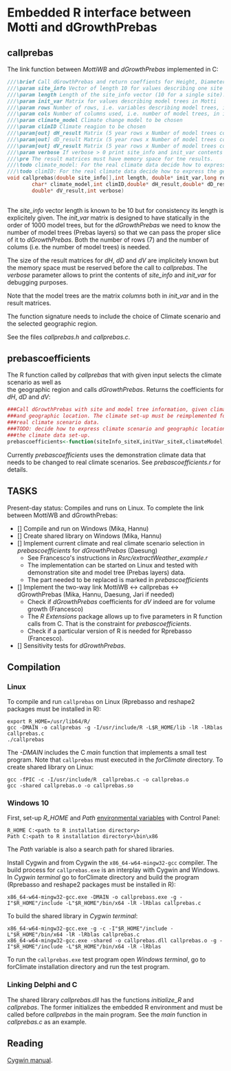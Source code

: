 # Embedded R interface between Motti and dGrowthPrebas

## callprebas
The link function between *MottiWB* and *dGrowthPrebas* implemented in C:

```C
///\brief Call dGrowthPrebas and return coeffients for Height, Diameter and Volume growths
///\param site_info Vector of length 10 for values describing one site
///\param length Length of the site_info vector (10 for a single site).
///\param init_var Matrix for values describing model trees in Motti
///\param rows Number of rows, i.e. variables describing model trees, in init_var (should be 7)
///\param cols Number of columns used, i.e. number of model trees, in init_var
///\param climate_model Climate change model to be chosen
///\param climID Climate reagion to be chosen
///\param[out] dH_result Matrix (5 year rows x Number of model trees columns) containing coefficients for Height growth
///\param|out] dD_result Matrix (5 year rows x Number of model trees columns) containing coefficients for Diameter growth
///\param[out] dV_result Matrix (5 year rows x Number of model trees columns) containg coefficients for Volume growth
///\param verbose If verbose > 0 print site_info and init_var contents 
///\pre The result matrices must have memory space for tne results. 
///\todo climate_model: For the real climate data decide how to express Climate scenario wanted
///\todo climID: For the real climate data decide how to express the geographic location wanted 
void callprebas(double site_info[],int length, double* init_var,long rows,long cols,
		char* climate_model,int climID,double* dH_result,double* dD_result,
		double* dV_result,int verbose)
		
```
The *site_info* vector length is known to be 10 but for consistency its length is explicitely given. 
The *init_var* matrix is designed to have statically in the order of 1000 model trees, but for the 
*dGrowthPrebas* we need to know the number of model trees (Prebas layers) so that we can pass the proper 
slice of it to *dGrowthPrebas*. Both the number of rows (7) and the number of colums (i.e. the number of model trees) is needed. 

The size of the result matrices for *dH*, *dD* and *dV* are implicitely known but the memory space must be reserved
before the call to *callprebas*. The *verbose* parameter allows to print the contents of *site_info* and *init_var* for
debugging purposes.

Note that the model trees are the matrix *columns* both in *init_var* and in the result matrices.

The function signature needs to include the choice of Climate scenario and the selected geographic region.

See the files *callprebas.h* and *callprebas.c*.

## prebascoefficients

The R function called by *callprebas* that with given input selects the climate scenario as well as  
the geographic region and calls *dGrowthPrebas*. Returns the coefficients for *dH*, *dD* and *dV*:

```R
###Call dGrowthPrebas with site and model tree information, given climate scenario
###and geographic location. The climate set-up must be reimplemented for the
###real climate scenario data.
###TODO: decide how to express climate scenario and geographic location. Implement
###the climate data set-up.
prebascoefficients<-function(siteInfo_siteX,initVar_siteX,climateModel,climID)
```

Currently *prebascoefficients* uses the demonstration climate data that needs to be changed to real climate scenarios.
See *prebascoefficients.r* for details.

## TASKS
Present-day status: Compiles and runs on Linux. To complete the link between MottiWB and dGrowthPrebas:

- [] Compile and run on Windows (Mika, Hannu)
- [] Create shared library on Windows (Mika, Hannu)
- [] Implement current climate and real climate scenario selection in *prebascoefficients* for *dGrowthPrebas* (Daesung)
	- See Francesco's instructions in *Rsrc/extractWeather_example.r*
 	- The implementation can be started on Linux and tested with demonstration site and model tree (Prebas layers) data.
  	- The part needed to be replaced is marked in *prebascoefficients* 	
- [] Implement the two-way link MottiWB &harr; callprebas &harr; dGrowthPrebas (Mika, Hannu, Daesung, Jari if needed)
  	- Check if *dGrowthPrebas* coefficients for *dV* indeed are for volume growth (Francesco)
  	- The *R Extensions* package allows up to five parameters in R function calls from C. That is the constraint
  	  for *prebascoefficients*.
  	- Check if a particular version of R is needed for Rprebasso (Francesco).
- [] Sensitivity tests for *dGrowthPrebas*.

## Compilation
### Linux
To compile and run `callprebas` on Linux (Rprebasso and reshape2 packages must be installed in R):

	export R_HOME=/usr/lib64/R/
	gcc -DMAIN -o callprebas -g -I/usr/include/R -L$R_HOME/lib -lR -lRblas callprebas.c
	./callprebas

The *-DMAIN* includes the C *main* function that implements a small test program. Note that `callprebas` 
must executed in the  *forClimate* directory. To create shared library on Linux:
	
	gcc -fPIC -c -I/usr/include/R  callprebas.c -o callprebas.o
	gcc -shared callprebas.o -o callprebas.so

### Windows 10
First, set-up *R_HOME* and *Path* [environmental variables](https://learn.microsoft.com/en-us/windows/win32/procthread/environment-variables) 
with Control Panel:

	R_HOME C:<path to R installation directory>
 	Path C:<path to R installation directory>\bin\x86

The *Path* variable is also a search path for shared libraries.

Install Cygwin and from Cygwin the `x86_64-w64-mingw32-gcc` compiler. The build process for `callprebas.exe` 
is an interplay with Cygwin and Windows. In *Cygwin terminal* go to forClimate directory and build the program 
(Rprebasso and reshape2 packages must be installed in R):

	x86_64-w64-mingw32-gcc.exe -DMAIN -o callprebass.exe -g -I"$R_HOME"/include -L"$R_HOME"/bin/x64 -lR -lRblas callprebas.c

To build the shared library in *Cygwin terminal*:

	x86_64-w64-mingw32-gcc.exe -g -c -I"$R_HOME"/include -L"$R_HOME"/bin/x64 -lR -lRblas callprebas.c	
 	x86_64-w64-mingw32-gcc.exe -shared -o callprebas.dll callprebas.o -g -I"$R_HOME"/include -L"$R_HOME"/bin/x64 -lR -lRblas

To run the `callprebas.exe` test program open *Windows terminal*, go to forClimate installation directory and run the test program.  

### Linking Delphi and C
The shared library *callprebas.dll* has the functions *initialize_R* and *callprebas*. The former initializes the embedded R environment
and must be called before *callprebas* in the main program. See the *main* function in *callprebas.c* as an example.

## Reading
[Cygwin manual](https://cygwin.com/cygwin-ug-net/dll.html).

